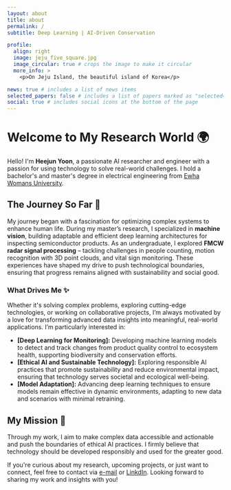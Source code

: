 ```yaml
---
layout: about
title: about
permalink: /
subtitle: Deep Learning | AI-Driven Conservation

profile:
  align: right
  image: jeju_five_square.jpg
  image_circular: true # crops the image to make it circular
  more_info: >
    <p>On Jeju Island, the beautiful island of Korea</p>

news: true # includes a list of news items
selected_papers: false # includes a list of papers marked as "selected={true}"
social: true # includes social icons at the bottom of the page
---
```

# Welcome to My Research World 🌍
Hello! I'm **Heejun Yoon**, a passionate AI researcher and engineer with a passion for using technology to solve real-world challenges. I hold a bachelor's and master's degree in electrical engineering from [Ewha Womans University](https://www.ewha.ac.kr/ewhaen/index.do).


## The Journey So Far 🚀
My journey began with a fascination for optimizing complex systems to enhance human life. During my master’s research, I specialized in **machine vision**, building adaptable and efficient deep learning architectures for inspecting semiconductor products. As an undergraduate, I explored **FMCW radar signal processing** – tackling challenges in people counting, motion recognition with 3D point clouds, and vital sign monitoring. These experiences have shaped my drive to push technological boundaries, ensuring that progress remains aligned with sustainability and social good.

### What Drives Me ✨
Whether it's solving complex problems, exploring cutting-edge technologies, or working on collaborative projects, I’m always motivated by a love for transforming advanced data insights into meaningful, real-world applications. I’m particularly interested in:
- **[Deep Learning for Monitoring]:** Developing machine learning models to detect and track changes from product quality control to ecosystem health, supporting biodiversity and conservation efforts.
- **[Ethical AI and Sustainable Technology]:** Exploring responsible AI practices that promote sustainability and reduce environmental impact, ensuring that technology serves societal and ecological well-being.
- **[Model Adaptation]:** Advancing deep learning techniques to ensure models remain effective in dynamic environments, adapting to new data and scenarios with minimal retraining.

## My Mission 🌱
Through my work, I aim to make complex data accessible and actionable and push the boundaries of ethical AI practices. I firmly believe that technology should be developed responsibly and used for the greater good.

If you're curious about my research, upcoming projects, or just want to connect, feel free to contact via [e-mail](hjyoon9808@gmail.com) or [LinkdIn](https://www.linkedin.com/in/heejunyoon98/).
Looking forward to sharing my work and insights with you!
